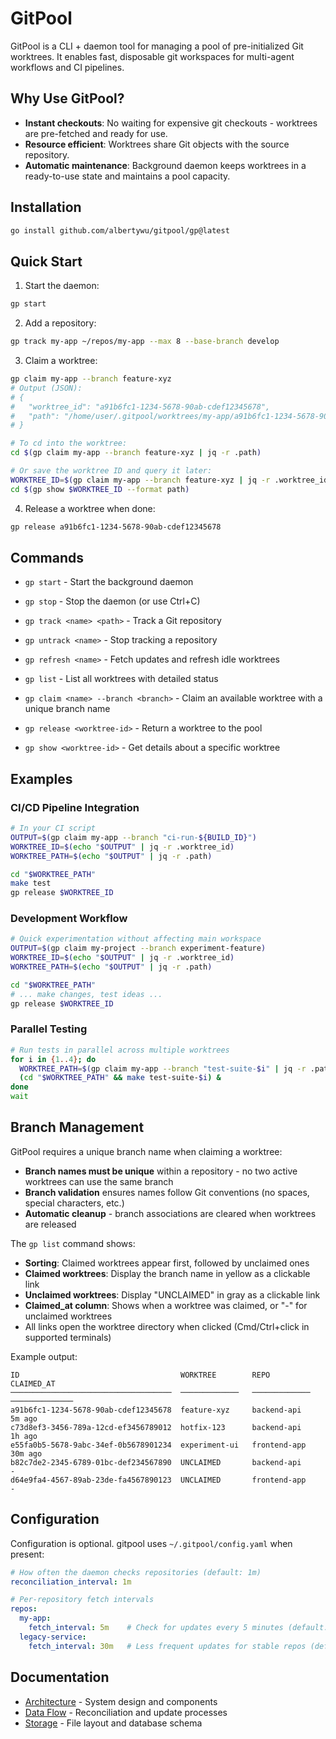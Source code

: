 # GitPool

GitPool is a CLI + daemon tool for managing a pool of pre-initialized Git worktrees. It enables fast, disposable git workspaces for multi-agent workflows and CI pipelines.

## Why Use GitPool?

- **Instant checkouts**: No waiting for expensive git checkouts - worktrees are pre-fetched and ready for use.
- **Resource efficient**: Worktrees share Git objects with the source repository.
- **Automatic maintenance**: Background daemon keeps worktrees in a ready-to-use state and maintains a pool capacity.

## Installation

```bash
go install github.com/albertywu/gitpool/gp@latest
```

## Quick Start

1. Start the daemon:
```bash
gp start
```

2. Add a repository:
```bash
gp track my-app ~/repos/my-app --max 8 --base-branch develop
```

3. Claim a worktree:
```bash
gp claim my-app --branch feature-xyz
# Output (JSON):
# {
#   "worktree_id": "a91b6fc1-1234-5678-90ab-cdef12345678",
#   "path": "/home/user/.gitpool/worktrees/my-app/a91b6fc1-1234-5678-90ab-cdef12345678"
# }

# To cd into the worktree:
cd $(gp claim my-app --branch feature-xyz | jq -r .path)

# Or save the worktree ID and query it later:
WORKTREE_ID=$(gp claim my-app --branch feature-xyz | jq -r .worktree_id)
cd $(gp show $WORKTREE_ID --format path)
```

4. Release a worktree when done:
```bash
gp release a91b6fc1-1234-5678-90ab-cdef12345678
```


## Commands

- `gp start` - Start the background daemon
- `gp stop` - Stop the daemon (or use Ctrl+C)

- `gp track <name> <path>` - Track a Git repository
- `gp untrack <name>` - Stop tracking a repository
- `gp refresh <name>` - Fetch updates and refresh idle worktrees
- `gp list` - List all worktrees with detailed status

- `gp claim <name> --branch <branch>` - Claim an available worktree with a unique branch name
- `gp release <worktree-id>` - Return a worktree to the pool
- `gp show <worktree-id>` - Get details about a specific worktree

## Examples

### CI/CD Pipeline Integration
```bash
# In your CI script
OUTPUT=$(gp claim my-app --branch "ci-run-${BUILD_ID}")
WORKTREE_ID=$(echo "$OUTPUT" | jq -r .worktree_id)
WORKTREE_PATH=$(echo "$OUTPUT" | jq -r .path)

cd "$WORKTREE_PATH"
make test
gp release $WORKTREE_ID
```

### Development Workflow
```bash
# Quick experimentation without affecting main workspace
OUTPUT=$(gp claim my-project --branch experiment-feature)
WORKTREE_ID=$(echo "$OUTPUT" | jq -r .worktree_id)
WORKTREE_PATH=$(echo "$OUTPUT" | jq -r .path)

cd "$WORKTREE_PATH"
# ... make changes, test ideas ...
gp release $WORKTREE_ID
```

### Parallel Testing
```bash
# Run tests in parallel across multiple worktrees
for i in {1..4}; do
  WORKTREE_PATH=$(gp claim my-app --branch "test-suite-$i" | jq -r .path)
  (cd "$WORKTREE_PATH" && make test-suite-$i) &
done
wait
```

## Branch Management

GitPool requires a unique branch name when claiming a worktree:

- **Branch names must be unique** within a repository - no two active worktrees can use the same branch
- **Branch validation** ensures names follow Git conventions (no spaces, special characters, etc.)
- **Automatic cleanup** - branch associations are cleared when worktrees are released

The `gp list` command shows:
- **Sorting**: Claimed worktrees appear first, followed by unclaimed ones
- **Claimed worktrees**: Display the branch name in yellow as a clickable link
- **Unclaimed worktrees**: Display "UNCLAIMED" in gray as a clickable link
- **Claimed_at column**: Shows when a worktree was claimed, or "-" for unclaimed worktrees
- All links open the worktree directory when clicked (Cmd/Ctrl+click in supported terminals)

Example output:
```
ID                                    WORKTREE        REPO            CLAIMED_AT
────────────────────────────────────  ─────────────   ─────────────   ──────────────
a91b6fc1-1234-5678-90ab-cdef12345678  feature-xyz     backend-api     5m ago
c73d8ef3-3456-789a-12cd-ef3456789012  hotfix-123      backend-api     1h ago
e55fa0b5-5678-9abc-34ef-0b5678901234  experiment-ui   frontend-app    30m ago
b82c7de2-2345-6789-01bc-def234567890  UNCLAIMED       backend-api     -
d64e9fa4-4567-89ab-23de-fa4567890123  UNCLAIMED       frontend-app    -
```

## Configuration

Configuration is optional. gitpool uses `~/.gitpool/config.yaml` when present:

```yaml
# How often the daemon checks repositories (default: 1m)
reconciliation_interval: 1m

# Per-repository fetch intervals
repos:
  my-app:
    fetch_interval: 5m    # Check for updates every 5 minutes (default: 1h)
  legacy-service:
    fetch_interval: 30m   # Less frequent updates for stable repos (default: 1h)
```

## Documentation

- [Architecture](docs/architecture.md) - System design and components
- [Data Flow](docs/data-flow.md) - Reconciliation and update processes  
- [Storage](docs/storage.md) - File layout and database schema